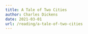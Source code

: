 ```yaml
---
title: A Tale of Two Cities
author: Charles Dickens
date: 2021-03-01
url: /reading/a-tale-of-two-cities
---
```

